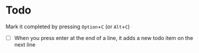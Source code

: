 # Todo

Mark it completed by pressing `Option`+`C` (or `Alt`+`C`)

- [ ] When you press enter at the end of a line, it adds a new todo item on the next line
